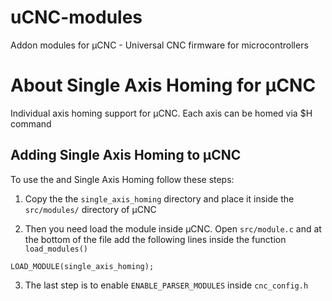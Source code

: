 # uCNC-modules

Addon modules for µCNC - Universal CNC firmware for microcontrollers

# About Single Axis Homing for µCNC

Individual axis homing support for µCNC. Each axis can be homed via $H<axis letter> command

## Adding Single Axis Homing to µCNC

To use the and Single Axis Homing follow these steps:

1. Copy the the `single_axis_homing` directory and place it inside the `src/modules/` directory of µCNC

2. Then you need load the module inside µCNC. Open `src/module.c` and at the bottom of the file add the following lines inside the function `load_modules()`

```
LOAD_MODULE(single_axis_homing);
```

3. The last step is to enable `ENABLE_PARSER_MODULES` inside `cnc_config.h`


